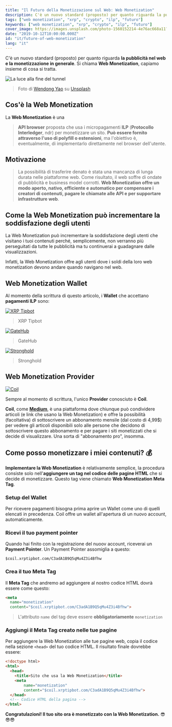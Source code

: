 ```yaml
---
title: "Il Futuro della Monetizzazione sul Web: Web Monetization"
description: C'è un nuovo standard (proposto) per quanto riguarda la pubblicità nel web e la monetizzazione in generale. Si chiama Web Monetization, capiamo insieme di cosa si tratta.
tags: ["web monetization", "xrp", "crypto", "ilp", "futuro"]
keywords: ["web monetization", "xrp", "crypto", "ilp", "futuro"]
cover_image: https://images.unsplash.com/photo-1560152214-4e76ac668a11?ixlib=rb-1.2.1&ixid=eyJhcHBfaWQiOjEyMDd9&auto=format&fit=crop&w=1950&q=80
date: "2019-10-12T10:00:00.000Z"
id: "it/future-of-web-monetization"
lang: "it"
---
```


C'è un nuovo standard (proposto) per quanto riguarda **la pubblicità nel web e la monetizzazione in generale**. Si chiama **Web Monetization**, capiamo insieme di cosa si tratta.

![La luce alla fine del tunnel](https://images.unsplash.com/photo-1560152214-4e76ac668a11?ixlib=rb-1.2.1&ixid=eyJhcHBfaWQiOjEyMDd9&auto=format&fit=crop&w=1950&q=80)
> Foto di [Wendong Yao](https://unsplash.com/@atlasyao) su [Unsplash](https://unsplash.com/)

## Cos'è la Web Monetization

La **Web Monetization** è una
> **API browser** proposta che usa i micropagamenti **ILP** (**Protocollo Interledger**, ndr) per monetizzare un sito. **Può essere fornito attraverso l'uso di polyfill o estensioni**, ma l'obiettivo è, eventualmente, di implementarlo direttamente nel browser dell'utente.

## Motivazione

> La possibilità di trasferire denato è stata una mancanza di lunga durata nelle piattaforme web. Come risultato, il web soffre di ondate di pubblicità e business model corrotti. **Web Monetization offre un modo aperto, nativo, efficiente e automatico per compensare i creatori di contenuti, pagare le chiamate alle API e per supportare infrastrutture web**.

## Come la Web Monetization può incrementare la soddisfazione degli utenti

La Web Monetization può incrementare la soddisfazione degli utenti che visitano i tuoi contenuti perché, semplicemente, non verranno più perseguitati da tutte le pubblicità ma tu continuerai a guadagnare dalle visualizzazioni.

Infatti, la Web Monetization offre agli utenti dove i soldi della loro web monetization devono andare quando navigano nel web.

## Web Monetization Wallet

Al momento della scrittura di questo articolo, i **Wallet** che accettano **pagamenti ILP** sono:

[![XRP Tipbot](https://firebasestorage.googleapis.com/v0/b/daudr-blog.appspot.com/o/future-of-web-monetization%2Ftipbot_logo.png?alt=media&token=8aab0f55-43fd-40c5-86bc-737b269dae4a)](https://www.xrptipbot.com/)

> XRP Tipbot

<!-- **XRP Tipbot** is a bot that lets users use the principles of web monetization platforms like Twitter, Discord and also your website. It's used also by **Coil** as we'll soon see. -->

[![GateHub](https://firebasestorage.googleapis.com/v0/b/daudr-blog.appspot.com/o/future-of-web-monetization%2Fgatehub_logo.png?alt=media&token=39082cb3-4d96-4971-b0c2-ed094931823f)](https://gatehub.net/)

> GateHub

[![Stronghold](https://firebasestorage.googleapis.com/v0/b/daudr-blog.appspot.com/o/future-of-web-monetization%2Fstronghold_logo.png?alt=media&token=da4d34a1-d874-4a6e-ae5b-ec156bd6f82e)](https://stronghold.co/)

> Stronghold

## Web Monetization Provider

[![Coil](https://firebasestorage.googleapis.com/v0/b/daudr-blog.appspot.com/o/future-of-web-monetization%2Fcoil.png?alt=media&token=d95f3a51-0700-430a-8c6d-fef703182a6a)](https://coil.com)

Sempre al momento di scrittura, l'unico **Provider** conosciuto è **Coil**.

**Coil**, come [**Medium**](https://medium.com), è una piattaforma dove chiunque può condividere articoli (e link che usano la Web Monetization) e offre la possibilità (facoltativa) di sottoscrivere un abbonamento mensile (dal costo di 4,99$) per vedere gli articoli disponibili solo alle persone che decidono di sottoscrivere questo abbonamento e per pagare i siti monetizzati che si decide di visualizzare. Una sorta di "abbonamento pro", insomma.

## Come posso monetizzare i miei contenuti? 💰

**Implementare la Web Monetization** è relativamente semplice, la procedura consiste solo nell'**aggiungere un tag nel codice delle pagine HTML** che si decide di monetizzare. Questo tag viene chiamato **Web Monetization Meta Tag**.

### Setup del Wallet

Per ricevere pagamenti bisogna prima aprire un Wallet come uno di quelli elencati in precedenza. Coil offre un wallet all'apertura di un nuovo account, automaticamente.

### Ricevi il tuo payment pointer

Quando hai finito con la registrazione del nuoov account, riceverai un **Payment Pointer**. Un Payment Pointer assomiglia a questo:

```$coil.xrptipbot.com/C3adA1B9Q5qMu4Z3i4Bfhw```

### Crea il tuo Meta Tag

Il **Meta Tag** che andremo ad aggiungere al nostro codice HTML dovrà essere come questo:

```html
<meta
  name="monetization"
  content="$coil.xrptipbot.com/C3adA1B9Q5qMu4Z3i4Bfhw">
```

> L'attributo `name` del tag deve essere **obbligatoriamente** `monetization`

### Aggiungi il Meta Tag creato nelle tue pagine

Per aggiungere la Web Monetization alle tue pagine web, copia il codice nella sezione `<head>` del tuo codice HTML. Il risultato finale dovrebbe essere:

```html
<!doctype html>
<html>
  <head>
    <title>Sito che usa la Web Monetization</title>
    <meta
        name="monetization"
        content="$coil.xrptipbot.com/C3adA1B9Q5qMu4Z3i4Bfhw">
  </head>
  <!-- Codice HTML della pagina -->
</html>
```

**Congratulazioni! Il tuo sito ora è monetizzato con la Web Monetization.** 😎😎😎
